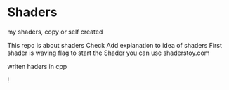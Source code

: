 # Shaders
 my shaders, copy or self created

This repo is about shaders
Check 
Add explanation to idea of shaders
First shader is waving flag
to start the Shader you can use shaderstoy.com

writen haders in cpp

!